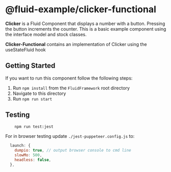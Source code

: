 # @fluid-example/clicker-functional

**Clicker** is a Fluid Component that displays a number with a button. Pressing the button
increments the counter. This is a basic example component using the interface model and stock
classes.

**Clicker-Functional** contains an implementation of Clicker using the useStateFluid hook

## Getting Started

If you want to run this component follow the following steps:

1. Run `npm install` from the `FluidFramework` root directory
2. Navigate to this directory
3. Run `npm run start`

## Testing

```bash
    npm run test:jest
```

For in browser testing update `./jest-puppeteer.config.js` to:

```javascript
  launch: {
    dumpio: true, // output browser console to cmd line
    slowMo: 500,
    headless: false,
  },
```
